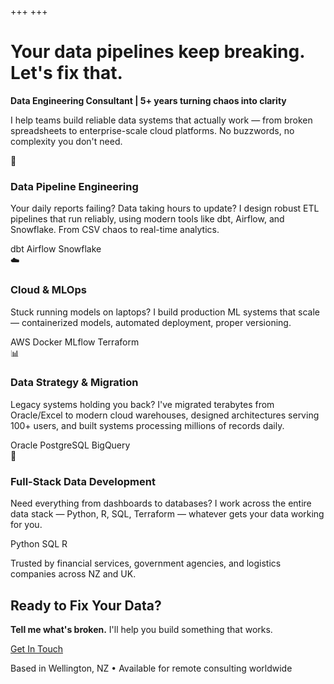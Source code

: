 +++
+++

# Your data pipelines keep breaking. Let's fix that.

**Data Engineering Consultant | 5+ years turning chaos into clarity**

I help teams build reliable data systems that actually work — from broken spreadsheets to enterprise-scale cloud platforms. No buzzwords, no complexity you don't need.

<div class="services-preview">
    <div class="highlight-card">
        <span class="service-icon">🔧</span>
        <h3>Data Pipeline Engineering</h3>
        <p>Your daily reports failing? Data taking hours to update? I design robust ETL pipelines that run reliably, using modern tools like dbt, Airflow, and Snowflake. From CSV chaos to real-time analytics.</p>
        <div class="tech-tags">
            <span class="tech-tag">dbt</span>
            <span class="tech-tag">Airflow</span>
            <span class="tech-tag">Snowflake</span>
        </div>
    </div>
    <div class="highlight-card">
        <span class="service-icon">☁️</span>
        <h3>Cloud & MLOps</h3>
        <p>Stuck running models on laptops? I build production ML systems that scale — containerized models, automated deployment, proper versioning.</p>
        <div class="tech-tags">
            <span class="tech-tag">AWS</span>
            <span class="tech-tag">Docker</span>
            <span class="tech-tag">MLflow</span>
            <span class="tech-tag">Terraform</span>
        </div>
    </div>
    <div class="highlight-card">
        <span class="service-icon">📊</span>
        <h3>Data Strategy & Migration</h3>
        <p>Legacy systems holding you back? I've migrated terabytes from Oracle/Excel to modern cloud warehouses, designed architectures serving 100+ users, and built systems processing millions of records daily.</p>
        <div class="tech-tags">
            <span class="tech-tag">Oracle</span>
            <span class="tech-tag">PostgreSQL</span>
            <span class="tech-tag">BigQuery</span>
        </div>
    </div>
    <div class="highlight-card">
        <span class="service-icon">🚀</span>
        <h3>Full-Stack Data Development</h3>
        <p>Need everything from dashboards to databases? I work across the entire data stack — Python, R, SQL, Terraform — whatever gets your data working for you.</p>
        <div class="tech-tags">
            <span class="tech-tag">Python</span>
            <span class="tech-tag">SQL</span>
            <span class="tech-tag">R</span>
        </div>
    </div>
</div>

Trusted by financial services, government agencies, and logistics companies across NZ and UK.

<div class="hero-cta">
    <h2>Ready to Fix Your Data?</h2>
    <p><strong>Tell me what's broken.</strong> I'll help you build something that works.</p>
    <a href="mailto:lewin.a.f@gmail.com?subject=Data%20Engineering%20Help&body=Hi%20Lewin,%0D%0A%0D%0AI%20need%20help%20with:%0D%0A%0D%0A[Describe%20your%20data%20challenge%20here]" class="contact-button">
        <i class="fas fa-envelope"></i>
        Get In Touch
    </a>
    <p class="location-text">Based in Wellington, NZ • Available for remote consulting worldwide</p>
</div>
